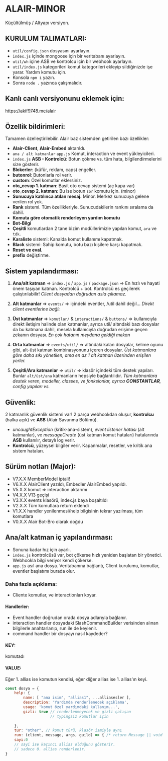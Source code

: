 # ALAIR-MINOR
Küçültülmüş / Altyapı versiyon.
## KURULUM TALIMATLARI:
- `util/config.json` dosyasını ayarlayın.
- `index.js` içinde mongoose için bir veritabanı ayarlayın.
- `util/wh` içine ASB ve kontrolcu için bir webhook ayarlayın.
- `util/index.js` kategorileri komut kategorileri ekleyip sildiğinizde işe yarar. Yardım komutu için.
- Konsola `npm i` yazın.
- Sonra `node .` yazınca çalışmalıdır.

## Kanlı canlı versiyonunu eklemek için:
https://akif9748.me/alair

## Özellik bildirimleri:
Tamamen özelleştirilebilir. Alair baz sistemden getirilen bazı özellikler:
- **Alair-Client**, **Alair-Embed** aktarıldı. 
- `ana / alt katmanlar` `app.js` Komut, interaction ve event yükleyicileri.
- `index.js` **ASB - Kontrolcü**: Botun çökme vs. tüm hata, bilgilendirmelerini size gösterir.
- **Blokerler**: (küfür, reklam, caps) engeller.
- **butonrol**: Butonlarla rol verir.
- **custom**: Özel komutlar eklersiniz.
- **oto_cevap 1. katman**: Basit oto cevap sistemi (aç kapa var)
- **oto_cevap 2. katman**: Bu ise botun `sor` komutu için. (minor)
- **Sunucuya katılınca atılan mesaj.** Minor. Merkez sunucuya gelene verilen rol yok.
- **Rank** sistemi. Tüm özellikleriyle. Sunucudakilerin rankını sıralama da dahil.
- **Komuta göre otomatik renderleyen yardım komutu**
- **Bot-Bilgi**
- **Çeşitli** komutlardan 2 tane bizim modüllerimizle yapılan komut, `ara` ve `tdk`.
- **Karaliste** sistemi: Kanalda komut kullanımı kapatmak.
- **Black** sistemi: Sahip komutu, botu bazı kişilere karşı kapatmak.
- **Reset ve eval**.
- **prefix** değiştirme.

## Sistem yapılandırması:

1. **Ana/alt katman** => `index.js` / `app.js` / `package.json` => En hızlı ve hayati önem taşıyan katman. Kontrolcü + bot.
Kontrolcü es geçilerek çalıştırılabilir! *Client dosyadan doğrudan asla çıkamaz.*

2. **Alt katmanlar** => `events/` => içindeki eventler, /util dahil değil... *Direkt client eventlerine bağlı.*

3. **Üst katmanlar** => `komutlar/` & `interactions/` & `buttons/` => kullanıcıyla direkt iletişim halinde olan katmanlar, 
ayrıca util/ altındaki bazı dosyalar da bu katmana dahil, mesela kullanıcıyla doğrudan erişime geçen zekanın dosyası. *En çok hatanın meydana geldiği mekan*

4. **Orta katmanlar** => `events/util/` => altındaki kalan dosyalar, kelime oyunu gibi, alt-üst katman kombinasyonunu içeren dosyalar. *Üst katmanlara göre daha sıkı yönetilen, ama en az 1 alt katman üzerinden erişilen yerler.*

5. **Çeşitli/Ara katmanlar** => `util/` => klasör içindeki tüm destek yapıları. Bunlar `alt/üst/ana` katmanların hepsiyle bağlantılıdır. *Tüm katmanlara destek veren, modeller, classes, ve fonksionlar, ayrıca **CONSTANTLAR**, config yapıları vs.*

## Güvenlik:
2 katmanlık güvenlik sistemi var! 2 parça webhookdan oluşur, **kontrolcu** (halka açık) ve **ASB** (Alair Savunma Bölümü).
- *uncaughtException* (kritik-ana-sistem), *event listener hatası* (alt katmanlar), ve *messageCreate* (üst katman komut hataları) hatalarında **ASB** kullanılır, detaylı log verir.
- **Kontrolcü**, yüzeysel bilgiler verir. Kapanmalar, resetler, ve kritik ana sistem hataları.

## Sürüm notları (Major):
- V7.X.X MemberModel iptali!
- V6.X.X AlairClient yazıldı, Embedler AlairEmbed yapıldı.
- V5.X.X komut => interaction aktarımı
- V4.X.X V13 geçişi
- V3.X.X events klasörü, index.js baya boşaltıldı
- V2.X.X Tüm komutlara return eklendi
- V1.X.X handler yenilenmesi/help bilgisinin tekrar yazılması, tüm komutlara
- V0.X.X Alair Bot-Bro olarak doğdu


## Ana/alt katman iç yapılandırması:
- Sonuna kadar hız için ayarlı.
- `index.js` kontrolcüsü var, bot çökerse hızlı yeniden başlatan bir yönetici. Webhookla bilgi veriyor kendi çökerse.
- `app.js` asıl ana dosya. Veritabanına bağlantı, Client kurulumu, komutlar, eventler başlatımı burada olur.
### **Daha fazla açıklama:**
- Cliente komutlar, ve interactionları koyar. 

#### **Handlerler:**
- Event handler doğrudan orada dosya adlarıyla bağlanır.
- interaction handler dosyadaki SlashCommandBuilder verisinden alınan bilgilerle anahtarlanıp, run ile de keylenir.
- command handler bir dosyayı nasıl kaydeder?
#### KEY:
komutadı
#### VALUE:
Eğer 1. allias ise komutun kendisi, eğer diğer allias ise 1. allias'ın keyi.
```js
const dosya = { 
    help: { 
        name: [ "ana isim", "allias1", ...alliasesler ],
        description: 'Yardımda renderlenecek açıklama',
        usage: 'komut özel yardımdaki kullanım...',
        gizli: true // renderlenmeyecek ve gizli çalışan
                    // typingsiz komutlar için
        
    },
    tur: "other", // komut türü, klasör ismiyle aynı
    run: (client, message, args, guild) => { /* return Message || void */ },
    sayi:0
    // sayi ise kaçıncı allias olduğunu gösterir.
    // sadece 0. allias renderlenir. 
}
```
